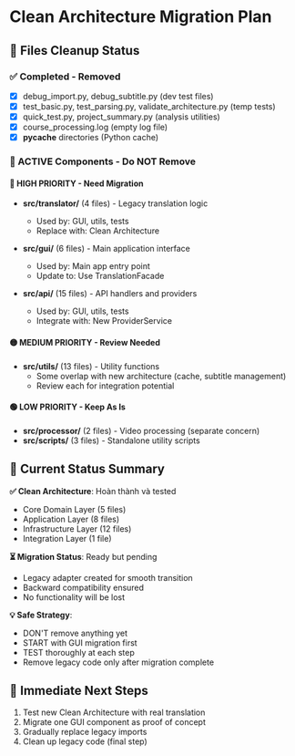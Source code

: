 # Clean Architecture Migration Plan

## 🧹 Files Cleanup Status

### ✅ Completed - Removed
- [x] debug_import.py, debug_subtitle.py (dev test files)
- [x] test_basic.py, test_parsing.py, validate_architecture.py (temp tests)
- [x] quick_test.py, project_summary.py (analysis utilities)
- [x] course_processing.log (empty log file)
- [x] __pycache__ directories (Python cache)

### 🚧 ACTIVE Components - Do NOT Remove

#### 🔴 HIGH PRIORITY - Need Migration
- **src/translator/** (4 files) - Legacy translation logic
  - Used by: GUI, utils, tests
  - Replace with: Clean Architecture
  
- **src/gui/** (6 files) - Main application interface
  - Used by: Main app entry point
  - Update to: Use TranslationFacade
  
- **src/api/** (15 files) - API handlers and providers
  - Used by: GUI, utils, tests
  - Integrate with: New ProviderService

#### 🟡 MEDIUM PRIORITY - Review Needed  
- **src/utils/** (13 files) - Utility functions
  - Some overlap with new architecture (cache, subtitle management)
  - Review each for integration potential

#### 🟢 LOW PRIORITY - Keep As Is
- **src/processor/** (2 files) - Video processing (separate concern)
- **src/scripts/** (3 files) - Standalone utility scripts

## 🎯 Current Status Summary

**✅ Clean Architecture**: Hoàn thành và tested
- Core Domain Layer (5 files)
- Application Layer (8 files) 
- Infrastructure Layer (12 files)
- Integration Layer (1 file)

**⏳ Migration Status**: Ready but pending
- Legacy adapter created for smooth transition
- Backward compatibility ensured
- No functionality will be lost

**💡 Safe Strategy**: 
- DON'T remove anything yet
- START with GUI migration first
- TEST thoroughly at each step
- Remove legacy code only after migration complete

## 🚀 Immediate Next Steps
1. Test new Clean Architecture with real translation
2. Migrate one GUI component as proof of concept
3. Gradually replace legacy imports
4. Clean up legacy code (final step)
